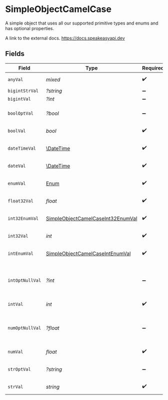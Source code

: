 # SimpleObjectCamelCase

A simple object that uses all our supported primitive types and enums and has optional properties.

A link to the external docs.
<https://docs.speakeasyapi.dev>


## Fields

| Field                                                                                         | Type                                                                                          | Required                                                                                      | Description                                                                                   | Example                                                                                       |
| --------------------------------------------------------------------------------------------- | --------------------------------------------------------------------------------------------- | --------------------------------------------------------------------------------------------- | --------------------------------------------------------------------------------------------- | --------------------------------------------------------------------------------------------- |
| `anyVal`                                                                                      | *mixed*                                                                                       | :heavy_check_mark:                                                                            | An any property.                                                                              |                                                                                               |
| `bigintStrVal`                                                                                | *?string*                                                                                     | :heavy_minus_sign:                                                                            | N/A                                                                                           |                                                                                               |
| `bigintVal`                                                                                   | *?int*                                                                                        | :heavy_minus_sign:                                                                            | N/A                                                                                           |                                                                                               |
| `boolOptVal`                                                                                  | *?bool*                                                                                       | :heavy_minus_sign:                                                                            | An optional boolean property.                                                                 | true                                                                                          |
| `boolVal`                                                                                     | *bool*                                                                                        | :heavy_check_mark:                                                                            | A boolean property.                                                                           | true                                                                                          |
| `dateTimeVal`                                                                                 | [\DateTime](https://www.php.net/manual/en/class.datetime.php)                                 | :heavy_check_mark:                                                                            | A date-time property.                                                                         | 2020-01-01T00:00:00Z                                                                          |
| `dateVal`                                                                                     | [\DateTime](https://www.php.net/manual/en/class.datetime.php)                                 | :heavy_check_mark:                                                                            | A date property.                                                                              | 2020-01-01                                                                                    |
| `enumVal`                                                                                     | [Enum](../../models/shared/Enum.md)                                                           | :heavy_check_mark:                                                                            | A string based enum                                                                           | two                                                                                           |
| `float32Val`                                                                                  | *float*                                                                                       | :heavy_check_mark:                                                                            | A float32 property.                                                                           | 2.2222222                                                                                     |
| `int32EnumVal`                                                                                | [SimpleObjectCamelCaseInt32EnumVal](../../models/shared/SimpleObjectCamelCaseInt32EnumVal.md) | :heavy_check_mark:                                                                            | An int32 enum property.                                                                       | 69                                                                                            |
| `int32Val`                                                                                    | *int*                                                                                         | :heavy_check_mark:                                                                            | An int32 property.                                                                            | 1                                                                                             |
| `intEnumVal`                                                                                  | [SimpleObjectCamelCaseIntEnumVal](../../models/shared/SimpleObjectCamelCaseIntEnumVal.md)     | :heavy_check_mark:                                                                            | An integer enum property.                                                                     | 3                                                                                             |
| `intOptNullVal`                                                                               | *?int*                                                                                        | :heavy_minus_sign:                                                                            | An optional integer property will be null for tests.                                          | 999999                                                                                        |
| `intVal`                                                                                      | *int*                                                                                         | :heavy_check_mark:                                                                            | An integer property.                                                                          | 999999                                                                                        |
| `numOptNullVal`                                                                               | *?float*                                                                                      | :heavy_minus_sign:                                                                            | An optional number property will be null for tests.                                           | 1.1                                                                                           |
| `numVal`                                                                                      | *float*                                                                                       | :heavy_check_mark:                                                                            | A number property.                                                                            | 1.1                                                                                           |
| `strOptVal`                                                                                   | *?string*                                                                                     | :heavy_minus_sign:                                                                            | An optional string property.                                                                  | optional example                                                                              |
| `strVal`                                                                                      | *string*                                                                                      | :heavy_check_mark:                                                                            | A string property.                                                                            | example                                                                                       |
